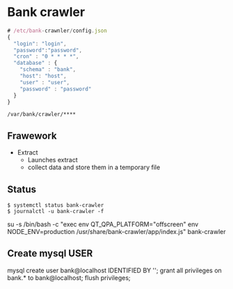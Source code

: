 # Bank crawler

```javascript
# /etc/bank-crawnler/config.json
{
  "login": "login",
  "password":"password",
  "cron" : "0 * * * *",
  "database" : {
    "schema" : "bank",
    "host": "host",
    "user" : "user",
    "password" : "password"
  }
}
```

```
/var/bank/crawler/****

```

## Frawework

- Extract
  - Launches extract
  - collect data and store them in a temporary file

## Status

```
$ systemctl status bank-crawler
$ journalctl -u bank-crawler -f
```

su -s /bin/bash -c "exec env QT_QPA_PLATFORM="offscreen" env NODE_ENV=production /usr/share/bank-crawler/app/index.js" bank-crawler


## Create mysql USER

mysql
create user bank@localhost IDENTIFIED BY '';
grant all privileges on bank.* to bank@localhost;
flush privileges;